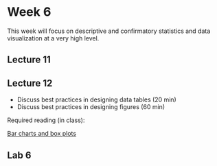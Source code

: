 # Week 6
This week will focus on descriptive and confirmatory statistics and data visualization at a very high level.

## Lecture 11


## Lecture 12
- Discuss best practices in designing data tables (20 min)
- Discuss best practices in designing figures (60 min)

Required reading  (in class):

[Bar charts and box plots](https://github.com/Analytical-Workflows-for-Earth-Science/Sp2025/blob/main/Readings/Streit%20and%20Gehlenborg%20-%202014%20-%20Bar%20charts%20and%20box%20plots.pdf)

## Lab 6
